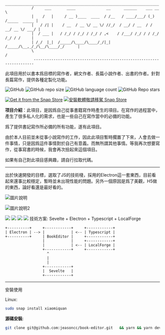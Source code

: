 
                 ______________________________________________________________________
                /     ___       ____              __      ______    ___ __             \
                |    /   |     / __ )____  ____  / /__   / ____/___/ (_) /_____  _____ |
                |   / /| |    / __  / __ \/ __ \/ //_/  / __/ / __  / / __/ __ \/ ___/ |
                |  / ___ |   / /_/ / /_/ / /_/ / ,<    / /___/ /_/ / / /_/ /_/ / /     |
                | /_/  |_|  /_____/\____/\____/_/|_|  /_____/\__,_/_/\__/\____/_/      |
                \                                                                      /
                 ----------------------------------------------------------------------

此項目用於以書本爲目標的寫作者，網文作者、長篇小說作者、出書的作者。針對長篇寫作，提供各種定製化功能。

![GitHub](https://img.shields.io/github/license/jeasoncc/Secret-writing)   ![GitHub repo size](https://img.shields.io:/github/repo-size/jeasoncc/Secret-writing)   ![GitHub language count](https://img.shields.io:/github/languages/count/jeasoncc/Secret-writing)   ![GitHub Repo stars](https://img.shields.io:/github/stars/jeasoncc/Secret-writing?style=social)


[![Get it from the Snap Store](https://snapcraft.io/static/images/badges/en/snap-store-black.svg)](https://snapcraft.io/xiaomiquan)
[![安裝軟體敬請移駕 Snap Store](https://snapcraft.io/static/images/badges/tw/snap-store-black.svg)](https://snapcraft.io/xiaomiquan)


**项目介紹**：此項目，是因爲自己從事書籍寫作時產生的項目。在寫作的過程當中，產生了很多私人化的需求，也是一些自己在寫作當中的必備的功能。

爲了提供書記寫作所必備的所有功能，遂有此項目。

由於本人目前並未從事小說寫作的工作，因此此項目暫時擱置了下來，人會去做一件事情，只是因爲這件事情對於自己有意義。而無所謂其他事情。等我再次想要寫作，從事寫書的時候，我會再次撿起來這個項目。

如果有自己對此項目感興趣，請自行拉取代碼。

---
出於快速開發的目標，選取了JS的技術棧，採用的Electron這一套東西，目前看起來還事比較穩定，暫時並未出現性能的問題。另外一個原因是爲了美觀，H5做的東西，論好看還是最好看的。

![圖片說明](https://res.cloudinary.com/canonical/image/fetch/f_auto,q_auto,fl_sanitize,w_1638,h_920/https://dashboard.snapcraft.io/site_media/appmedia/2022/01/2022-01-08_21-50-45%E5%B1%8F%E5%B9%95%E6%88%AA%E5%9B%BE3.jpeg)

![圖片說明2](https://res.cloudinary.com/canonical/image/fetch/f_auto,q_auto,fl_sanitize,w_1638,h_920/https://dashboard.snapcraft.io/site_media/appmedia/2022/01/2022-01-08_21-57-55%E5%B1%8F%E5%B9%95%E6%88%AA%E5%9B%BE.png)




![](https://s3.bmp.ovh/imgs/2023/09/03/c30b79ee09894f3b.png)
![](https://s3.bmp.ovh/imgs/2023/09/03/393ce5bd8477d8f6.png)
![](https://s3.bmp.ovh/imgs/2023/09/03/1f10f94502650c66.png)
![](https://s3.bmp.ovh/imgs/2023/09/03/38bb92a6dc1abf43.png)
技術方案:
Sevelte + Electron + Typescript + LocalForge

    +----------+     +------------+     +------------+
    | Electron | --> |            | <-- | Typescript |
    +----------+     | BookEditor |     +------------+
                     |            |     +------------+
                     |            | <-- | LocalForge |
                     +------------+     +------------+
                       ^
                       |
                       |
                     +------------+
                     |  Sevelte   |
                     +------------+

---
安裝使用

Linux:

```bash
sudo snap install xiaomiquan
```

**源碼安裝**:

```bash
git clone git@github.com:jeasoncc/book-editor.git   && yarn && yarn dev
```

